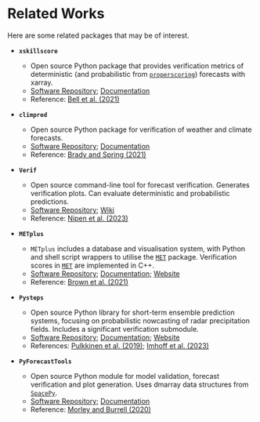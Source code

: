 # Related Works

Here are some related packages that may be of interest.

- **`xskillscore`**
	- Open source Python package that provides verification metrics of deterministic (and probabilistic from [`properscoring`](https://github.com/properscoring/properscoring)) forecasts with xarray.
	- [Software Repository](https://github.com/xarray-contrib/xskillscore); [Documentation](https://xskillscore.readthedocs.io/en/latest/)
	- Reference: [Bell et al. (2021)](https://doi.org/10.5281/zenodo.5173153) 	

- **`climpred`**
	- Open source Python package for verification of weather and climate forecasts.
	- [Software Repository](https://github.com/pangeo-data/climpred); [Documentation](https://climpred.readthedocs.io/en/stable/) 
	- Reference: [Brady and Spring (2021)](https://doi.org/10.21105/joss.02781)

- **`Verif`**  
	- Open source command-line tool for forecast verification. Generates verification plots. Can evaluate deterministic and probabilistic predictions.
	- [Software Repository](https://github.com/WFRT/verif); [Wiki](https://github.com/WFRT/verif/wiki) 
	- Reference: [Nipen et al. (2023)](https://doi.org/10.1175/bams-d-22-0253.1)

- **`METplus`**
	- `METplus` includes a database and visualisation system, with Python and shell script wrappers to utilise the [`MET`](https://github.com/dtcenter/MET) package. Verification scores in [`MET`](https://github.com/dtcenter/MET) are implemented in C++. 
	- 	[Software Repository](https://github.com/dtcenter/METplus); [Documentation](https://metplus.readthedocs.io/en/latest/); [Website](https://dtcenter.org/community-code/metplus)
	- Reference: [Brown et al. (2021)](https://doi.org/10.1175/bams-d-19-0093.1) 

- **`Pysteps`** 
	- Open source Python library for short-term ensemble prediction systems, focusing on probabilistic nowcasting of radar precipitation fields. Includes a significant verification submodule.
	- [Software Repository](https://github.com/pySTEPS/pysteps); [Documentation](https://pysteps.readthedocs.io/en/stable/); [Website](https://pysteps.github.io/)
	- References: [Pulkkinen et al. (2019)](https://doi.org/10.5194/gmd-12-4185-2019); [Imhoff et al. (2023)](https://doi.org/10.1002/qj.4461)

- **`PyForecastTools`**
	- Open source Python module for model validation, forecast verification and plot generation. Uses dmarray data structures from [`SpacePy`](https://github.com/spacepy/spacepy).
	- [Software Repository](https://github.com/drsteve/PyForecastTools); [Documentation](https://drsteve.github.io/PyForecastTools/)
	- Reference: [Morley and Burrell (2020)](https://doi.org/10.5281/zenodo.3764117)